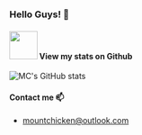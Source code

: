 ### Hello Guys! 🐸

#### <img src="https://media.giphy.com/media/VgCDAzcKvsR6OM0uWg/giphy.gif" width="50"> View my stats on Github 
![MC's GitHub stats](https://github-readme-stats.vercel.app/api?username=Mountchicken&show_icons=true&theme=dracula&count_private=true)

#### Contact me 📫
- mountchicken@outlook.com
